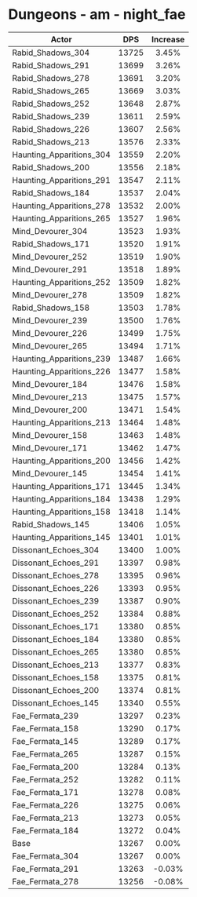# Dungeons - am - night_fae
| Actor | DPS | Increase |
|---|:---:|:---:|
|Rabid_Shadows_304|13725|3.45%|
|Rabid_Shadows_291|13699|3.26%|
|Rabid_Shadows_278|13691|3.20%|
|Rabid_Shadows_265|13669|3.03%|
|Rabid_Shadows_252|13648|2.87%|
|Rabid_Shadows_239|13611|2.59%|
|Rabid_Shadows_226|13607|2.56%|
|Rabid_Shadows_213|13576|2.33%|
|Haunting_Apparitions_304|13559|2.20%|
|Rabid_Shadows_200|13556|2.18%|
|Haunting_Apparitions_291|13547|2.11%|
|Rabid_Shadows_184|13537|2.04%|
|Haunting_Apparitions_278|13532|2.00%|
|Haunting_Apparitions_265|13527|1.96%|
|Mind_Devourer_304|13523|1.93%|
|Rabid_Shadows_171|13520|1.91%|
|Mind_Devourer_252|13519|1.90%|
|Mind_Devourer_291|13518|1.89%|
|Haunting_Apparitions_252|13509|1.82%|
|Mind_Devourer_278|13509|1.82%|
|Rabid_Shadows_158|13503|1.78%|
|Mind_Devourer_239|13500|1.76%|
|Mind_Devourer_226|13499|1.75%|
|Mind_Devourer_265|13494|1.71%|
|Haunting_Apparitions_239|13487|1.66%|
|Haunting_Apparitions_226|13477|1.58%|
|Mind_Devourer_184|13476|1.58%|
|Mind_Devourer_213|13475|1.57%|
|Mind_Devourer_200|13471|1.54%|
|Haunting_Apparitions_213|13464|1.48%|
|Mind_Devourer_158|13463|1.48%|
|Mind_Devourer_171|13462|1.47%|
|Haunting_Apparitions_200|13456|1.42%|
|Mind_Devourer_145|13454|1.41%|
|Haunting_Apparitions_171|13445|1.34%|
|Haunting_Apparitions_184|13438|1.29%|
|Haunting_Apparitions_158|13418|1.14%|
|Rabid_Shadows_145|13406|1.05%|
|Haunting_Apparitions_145|13401|1.01%|
|Dissonant_Echoes_304|13400|1.00%|
|Dissonant_Echoes_291|13397|0.98%|
|Dissonant_Echoes_278|13395|0.96%|
|Dissonant_Echoes_226|13393|0.95%|
|Dissonant_Echoes_239|13387|0.90%|
|Dissonant_Echoes_252|13384|0.88%|
|Dissonant_Echoes_171|13380|0.85%|
|Dissonant_Echoes_184|13380|0.85%|
|Dissonant_Echoes_265|13380|0.85%|
|Dissonant_Echoes_213|13377|0.83%|
|Dissonant_Echoes_158|13375|0.81%|
|Dissonant_Echoes_200|13374|0.81%|
|Dissonant_Echoes_145|13340|0.55%|
|Fae_Fermata_239|13297|0.23%|
|Fae_Fermata_158|13290|0.17%|
|Fae_Fermata_145|13289|0.17%|
|Fae_Fermata_265|13287|0.15%|
|Fae_Fermata_200|13284|0.13%|
|Fae_Fermata_252|13282|0.11%|
|Fae_Fermata_171|13278|0.08%|
|Fae_Fermata_226|13275|0.06%|
|Fae_Fermata_213|13273|0.05%|
|Fae_Fermata_184|13272|0.04%|
|Base|13267|0.00%|
|Fae_Fermata_304|13267|0.00%|
|Fae_Fermata_291|13263|-0.03%|
|Fae_Fermata_278|13256|-0.08%|
